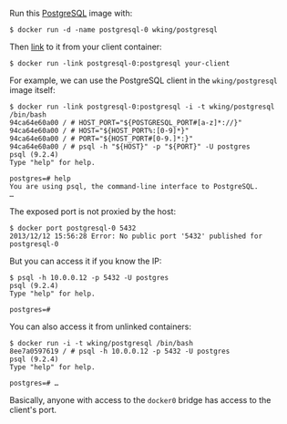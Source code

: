 Run this [PostgreSQL][] image with:

    $ docker run -d -name postgresql-0 wking/postgresql

Then [link][linking] to it from your client container:

    $ docker run -link postgresql-0:postgresql your-client

For example, we can use the PostgreSQL client in the
`wking/postgresql` image itself:

    $ docker run -link postgresql-0:postgresql -i -t wking/postgresql /bin/bash
    94ca64e60a00 / # HOST_PORT="${POSTGRESQL_PORT#[a-z]*://}"
    94ca64e60a00 / # HOST="${HOST_PORT%:[0-9]*}"
    94ca64e60a00 / # PORT="${HOST_PORT#[0-9.]*:}"
    94ca64e60a00 / # psql -h "${HOST}" -p "${PORT}" -U postgres
    psql (9.2.4)
    Type "help" for help.

    postgres=# help
    You are using psql, the command-line interface to PostgreSQL.
    …

The exposed port is not proxied by the host:

    $ docker port postgresql-0 5432
    2013/12/12 15:56:28 Error: No public port '5432' published for postgresql-0

But you can access it if you know the IP:

    $ psql -h 10.0.0.12 -p 5432 -U postgres
    psql (9.2.4)
    Type "help" for help.

    postgres=#

You can also access it from unlinked containers:

    $ docker run -i -t wking/postgresql /bin/bash
    8ee7a0597619 / # psql -h 10.0.0.12 -p 5432 -U postgres
    psql (9.2.4)
    Type "help" for help.

    postgres=# …

Basically, anyone with access to the `docker0` bridge has access to
the client's port.

[PostgreSQL]: http://postgresql.io/
[linking]: http://docs.docker.io/en/latest/use/port_redirection/#linking-a-container
